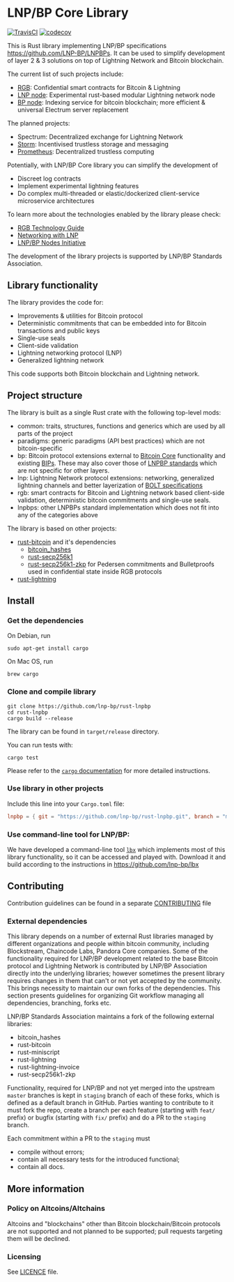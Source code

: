 # LNP/BP Core Library

[![TravisCI](https://api.travis-ci.com/LNP-BP/rust-lnpbp.svg?branch=master)](https://api.travis-ci.com/LNP-BP/rust-lnpbp)
[![codecov](https://codecov.io/gh/LNP-BP/rust-lnpbp/branch/master/graph/badge.svg)](https://codecov.io/gh/LNP-BP/rust-lnpbp)

This is Rust library implementing LNP/BP specifications 
<https://github.com/LNP-BP/LNPBPs>. It can be used to simplify development of
layer 2 & 3 solutions on top of Lightning Network and Bitcoin blockchain. 

The current list of such projects include:
* [RGB](https://github.com/LNP-BP/rgb-node): Confidential smart contracts for 
  Bitcoin & Lightning
* [LNP node](https://github.com/LNP-BP/lnp-node): Experimental rust-based 
  modular Lightning network node
* [BP node](https://github.com/LNP-BP/bp-node): Indexing service for bitcoin 
  blockchain; more efficient & universal Electrum server replacement

The planned projects:
* Spectrum: Decentralized exchange for Lightning Network
* [Storm](https://github.com/storm-org): Incentivised trustless storage and 
  messaging
* [Prometheus](https://github.com/pandoracore/prometheus-spec): Decentralized 
  trustless computing

Potentially, with LNP/BP Core library you can simplify the development of
* Discreet log contracts
* Implement experimental lightning features
* Do complex multi-threaded or elastic/dockerized client-service microservice 
  architectures

To learn more about the technologies enabled by the library please check:
* [RGB Technology Guide](https://github.com/LNP-BP/FAQ/blob/master/Presentation%20slides/RGB%20Technology%20Guide%2C%20part%20I.pdf)
* [Networking with LNP](https://github.com/LNP-BP/FAQ/blob/master/Presentation%20slides/LNP%20Networking%20%26%20RGB%20Integration_final.pdf)
* [LNP/BP Nodes Initiative](https://github.com/LNP-BP/FAQ/blob/master/Presentation%20slides/LNP-BP%20Nodes%20Initiative.pdf)

The development of the library projects is supported by LNP/BP Standards 
Association.

## Library functionality

The library provides the code for:

* Improvements & utilities for Bitcoin protocol 
* Deterministic commitments that can be embedded into for Bitcoin transactions 
  and public keys
* Single-use seals
* Client-side validation
* Lightning networking protocol (LNP)
* Generalized lightning network

This code supports both Bitcoin blockchain and Lightning network.

## Project structure

The library is built as a single Rust crate with the following top-level mods:
* common: traits, structures, functions and generics which are used by all parts 
  of the project
* paradigms: generic paradigms (API best practices) which are not bitcoin-specific
* bp: Bitcoin protocol extensions external to [Bitcoin Core](https://github.com/bitcoin/bitcoin) 
  functionality and existing [BIPs](http://github.com/bitcoin/bips). These may
  also cover those of [LNPBP standards](https://github.com/lnp-bp/lnpbps) which 
  are not specific for other layers.
* lnp: Lightning Network protocol extensions: networking, generalized lightning 
  channels and better layerization of
  [BOLT specifications](https://github.com/lightningnetwork/lightning-rfc)
* rgb: smart contracts for Bitcoin and Lightning network based client-side 
  validation, deterministic bitcoin commitments and single-use seals.
* lnpbps: other LNPBPs standard implementation which does not fit into any of
  the categories above

The library is based on other projects:
* [rust-bitcoin](https://github.com/rust-bitcoin/rust-bitcoin) and it's dependencies
  * [bitcoin_hashes](https://github.com/rust-bitcoin/bitcoin_hashes)
  * [rust-secp256k1](https://github.com/rust-bitcoin/rust-secp256k1)
  * [rust-secp256k1-zkp](https://github.com/ElementsProject/rust-secp256k1-zkp) 
    for Pedersen commitments and Bulletproofs used in confidential state inside 
    RGB protocols
* [rust-lightning](https://github.com/rust-bitcoin/rust-lightning)

## Install

### Get the dependencies

On Debian, run
```shell script
sudo apt-get install cargo
```

On Mac OS, run
```shell script
brew cargo
```

### Clone and compile library

```shell script
git clone https://github.com/lnp-bp/rust-lnpbp
cd rust-lnpbp
cargo build --release
```

The library can be found in `target/release` directory.

You can run tests with:

```
cargo test
```

Please refer to the [`cargo` documentation](https://doc.rust-lang.org/stable/cargo/) 
for more detailed instructions. 

### Use library in other projects

Include this line into your `Cargo.toml` file:

```toml
lnpbp = { git = "https://github.com/lnp-bp/rust-lnpbp.git", branch = "master" }
```

### Use command-line tool for LNP/BP:

We have developed a command-line tool [`lbx`](https://github.com/lnp-bp/lbx) 
which implements most of this library functionality, so it can be accessed and 
played with. Download it and build according to the instructions in
<https://github.com/lnp-bp/lbx>

## Contributing

Contribution guidelines can be found in a separate 
[CONTRIBUTING](CONTRIBUTING.md) file

### External dependencies

This library depends on a number of external Rust libraries managed by different 
organizations and people within bitcoin community, including Blockstream, 
Chaincode Labs, Pandora Core companies. Some of the functionality required for 
LNP/BP development related to the base Bitcoin protocol and Lightning Network is 
contributed by LNP/BP Association directly into the underlying libraries; 
however sometimes the present library requires changes in them that can't or not 
yet accepted by the community. This brings necessity to maintain our own forks 
of the dependencies. This section presents guidelines for organizing Git 
workflow managing all dependencies, branching, forks etc.

LNP/BP Standards Association maintains a fork of the following external 
libraries:
* bitcoin_hashes
* rust-bitcoin
* rust-miniscript
* rust-lightning
* rust-lightning-invoice
* rust-secp256k1-zkp

Functionality, required for LNP/BP and not yet merged into the upstream `master` 
branches is kept in `staging` branch of each of these forks, which is defined as 
a default branch in GitHub. Parties wanting to contribute to it must fork the 
repo, create a branch per each feature (starting with `feat/` prefix) or bugfix 
(starting with `fix/` prefix) and do a PR to the `staging` branch.

Each commitment within a PR to the `staging` must 
* compile without errors;
* contain all necessary tests for the introduced functional;
* contain all docs.


## More information

### Policy on Altcoins/Altchains

Altcoins and "blockchains" other than Bitcoin blockchain/Bitcoin protocols are 
not supported and not planned to be supported; pull requests targeting them will 
be declined.

### Licensing

See [LICENCE](LICENSE) file.

